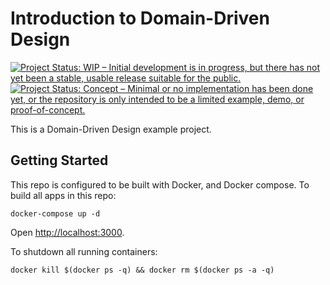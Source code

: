 # Introduction to Domain-Driven Design

[![Project Status: WIP – Initial development is in progress, but there has not yet been a stable, usable release suitable for the public.](https://www.repostatus.org/badges/latest/wip.svg)](https://www.repostatus.org/#wip)
[![Project Status: Concept – Minimal or no implementation has been done yet, or the repository is only intended to be a limited example, demo, or proof-of-concept.](https://www.repostatus.org/badges/latest/concept.svg)](https://www.repostatus.org/#concept)

This is a Domain-Driven Design example project.

## Getting Started

This repo is configured to be built with Docker, and Docker compose. To build all apps in this repo:

```shell
docker-compose up -d
```

Open <http://localhost:3000>.

To shutdown all running containers:

```shell
docker kill $(docker ps -q) && docker rm $(docker ps -a -q)
```
